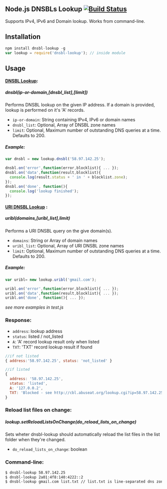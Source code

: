 ## Node.js DNSBLs Lookup [![Build Status](https://travis-ci.org/hassansin/node-dnsbl-lookup.svg?branch=master)](https://travis-ci.org/hassansin/node-dnsbl-lookup)

Supports IPv4, IPv6 and Domain lookup. Works from command-line.
## Installation
```javascript
npm install dnsbl-lookup -g
var lookup = require('dnsbl-lookup'); // inside module
```    
    
## Usage
#### [DNSBL Lookup](http://en.wikipedia.org/wiki/DNSBL#DNSBL_queries):

##### dnsbl(ip-or-domain,[dnsbl_list],[limit])
Performs DNSBL lookup on the given IP address. If a domain is provided, lookup is performed on it's 'A' records. 

 * `ip-or-domain`: String containing IPv4, IPv6 or domain names
 * `dnsbl_list`: Optional, Array of DNSBL zone names
 * `limit`: Optional, Maximum number of outstanding DNS queries at a time. Defaults to 200.

##### Example:

```javascript
var dnsbl = new lookup.dnsbl('58.97.142.25');

dnsbl.on('error',function(error,blocklist){ ... });
dnsbl.on('data',function(result,blocklist){
  console.log(result.status + ' in ' + blocklist.zone);
});
dnsbl.on('done', function(){ 
  console.log('lookup finished');
});  
```

#### [URI DNSBL Lookup](http://en.wikipedia.org/wiki/DNSBL#URI_DNSBL) :

#####  uribl(domains,[uribl_list],limit)
Performs a URI DNSBL query on the give domain(s). 

 * `domains`: String or Array of domain names
 * `uribl_list`: Optional, Array of URI DNSBL zone names
 * `limit`: Optional, Maximum number of outstanding DNS queries at a time. Defaults to 200.

##### Example:

```javascript
var uribl= new lookup.uribl('gmail.com');

uribl.on('error',function(error,blocklist){ ... });
uribl.on('data',function(result,blocklist){ ... });
uribl.on('done', function(){ ... });  
```

_see more examples in test.js_

### Response:
 * `address`: lookup address
 * `status`: listed / not_listed
 * `A`: 'A' record lookup result only when listed
 * `TXT`: 'TXT' record lookup result if found

```javascript  
//if not listed
{ address:'58.97.142.25', status: 'not_listed' }

//if listed
{ 
  address: '58.97.142.25',
  status: 'listed',
  A: '127.0.0.2',
  TXT: 'Blocked - see http://cbl.abuseat.org/lookup.cgi?ip=58.97.142.25' 
}
```

### Reload list files on change:

#####  lookup.setReloadListsOnChange(do_reload_lists_on_change)
Sets wheter dnsbl-lookup should automatically reload the list files in the list folder when they're changed.

 * `do_reload_lists_on_change`: boolean

### Command-line:

```bash     
$ dnsbl-lookup 58.97.142.25
$ dnsbl-lookup 2a01:4f8:140:4222::2
$ dnsbl-lookup gmail.com list.txt // list.txt is line-separated dns zones 
```
